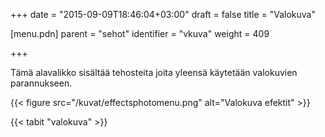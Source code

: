 +++
date = "2015-09-09T18:46:04+03:00"
draft = false
title = "Valokuva"

[menu.pdn]
    parent = "sehot"
    identifier = "vkuva"
    weight = 409

+++

Tämä alavalikko sisältää tehosteita joita yleensä käytetään valokuvien parannukseen.

{{< figure src="/kuvat/effectsphotomenu.png" alt="Valokuva efektit" >}}

{{< tabit "valokuva" >}}
